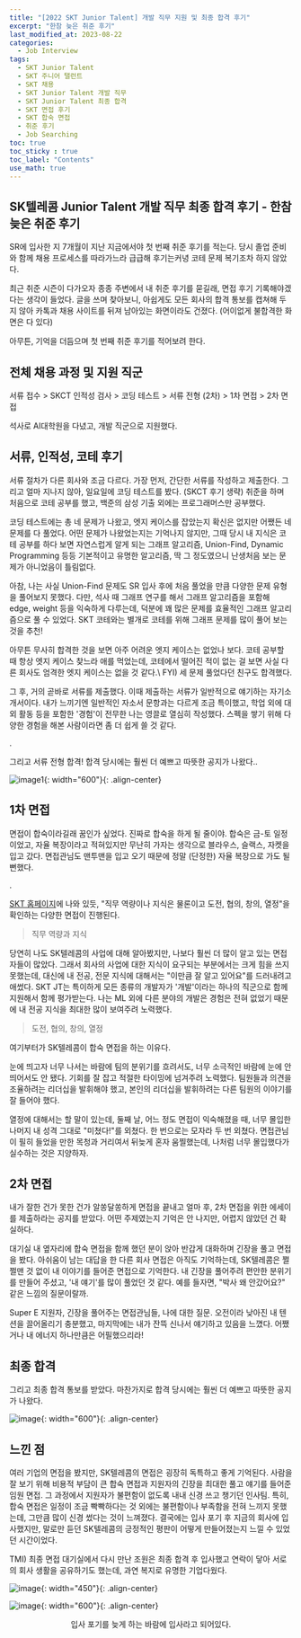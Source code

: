 ```yaml
---
title: "[2022 SKT Junior Talent] 개발 직무 지원 및 최종 합격 후기"
excerpt: "한참 늦은 취준 후기"
last_modified_at: 2023-08-22
categories: 
  - Job Interview
tags: 
  - SKT Junior Talent
  - SKT 주니어 탤런트
  - SKT 채용
  - SKT Junior Talent 개발 직무
  - SKT Junior Talent 최종 합격
  - SKT 면접 후기
  - SKT 합숙 면접
  - 취준 후기
  - Job Searching
toc: true
toc_sticky : true
toc_label: "Contents"
use_math: true
---
```


## SK텔레콤 Junior Talent 개발 직무 최종 합격 후기 - 한참 늦은 취준 후기

SR에 입사한 지 7개월이 지난 지금에서야 첫 번째 취준 후기를 적는다.
당시 졸업 준비와 함께 채용 프로세스를 따라가느라 급급해 후기는커녕 코테 문제 복기조차 하지 않았다.

최근 취준 시즌이 다가오자 종종 주변에서 내 취준 후기를 묻길래, 면접 후기 기록해야겠다는 생각이 들었다.
글을 쓰며 찾아보니, 아쉽게도 모든 회사의 합격 통보를 캡쳐해 두지 않아 카톡과 채용 사이트를 뒤져 남아있는 화면이라도 건졌다. (어이없게 불합격한 화면은 다 있다)

아무튼, 기억을 더듬으며 첫 번째 취준 후기를 적어보려 한다.

## 전체 채용 과정 및 지원 직군
서류 접수 > SKCT 인적성 검사 > 코딩 테스트 > 서류 전형 (2차) > 1차 면접 > 2차 면접

석사로 AI대학원을 다녔고, 개발 직군으로 지원했다.

## 서류, 인적성, 코테 후기
서류 절차가 다른 회사와 조금 다르다. 가장 먼저, 간단한 서류를 작성하고 제출한다. 그리고 얼마 지나지 않아, 일요일에 코딩 테스트를 봤다. (SKCT 후기 생략) 
취준을 하며 처음으로 코테 공부를 했고, 백준의 삼성 기출 외에는 프로그래머스만 공부했다.

코딩 테스트에는 총 네 문제가 나왔고, 엣지 케이스를 잡았는지 확신은 없지만 어쨌든 네 문제를 다 풀었다.
어떤 문제가 나왔었는지는 기억나지 않지만, 그때 당시 내 지식은 코테 공부를 하다 보면 자연스럽게 알게 되는 그래프 알고리즘, Union-Find, Dynamic Programming 등등 기본적이고 유명한 알고리즘, 딱 그 정도였으니 난생처음 보는 문제가 아니었음이 틀림없다.

아참, 나는 사실 Union-Find 문제도 SR 입사 후에 처음 풀었을 만큼 다양한 문제 유형을 풀어보지 못했다.
다만, 석사 때 그래프 연구를 해서 그래프 알고리즘을 포함해 edge, weight 등을 익숙하게 다루는데, 덕분에 꽤 많은 문제를 효율적인 그래프 알고리즘으로 풀 수 있었다.
SKT 코테와는 별개로 코테를 위해 그래프 문제를 많이 풀어 보는 것을 추천!

아무튼 무사히 합격한 것을 보면 아주 어려운 엣지 케이스는 없었나 보다.
코테 공부할 때 항상 엣지 케이스 찾느라 애를 먹었는데, 코테에서 떨어진 적이 없는 걸 보면 사실 다른 회사도 엄격한 엣지 케이스는 없을 것 같다.\\
FYI) 세 문제 풀었다던 친구도 합격했다.

그 후, 거의 곧바로 서류를 제출했다. 이때 제출하는 서류가 일반적으로 얘기하는 자기소개서이다.
내가 느끼기엔 일반적인 자소서 문항과는 다르게 조금 특이했고, 학업 외에 대외 활동 등을 포함한 '경험'이 전무한 나는 영끌로 열심히 작성했다.
스펙을 쌓기 위해 다양한 경험을 해본 사람이라면 좀 더 쉽게 쓸 것 같다.

.

그리고 서류 전형 합격! 합격 당시에는 훨씬 더 예쁘고 따뜻한 공지가 나왔다..

![image1](https://github.com/hyeonjeong1/hyeonjeong1.github.io/assets/60830095/3b891a55-44a8-4060-a2b2-ee81e6bfddd9){: width="600"}{: .align-center}

## 1차 면접
면접이 합숙이라길래 꿈인가 싶었다. 진짜로 합숙을 하게 될 줄이야.
합숙은 금-토 일정이었고, 자율 복장이라고 적혀있지만 무난히 가자는 생각으로 블라우스, 슬랙스, 자켓을 입고 갔다.
면접관님도 맨투맨을 입고 오기 때문에 정말 (단정한) 자율 복장으로 가도 될 뻔했다.

.

[SKT 홈페이지](https://www.skcareersjournal.com/2752)에 나와 있듯, "직무 역량이나 지식은 물론이고 도전, 협의, 창의, 열정"을 확인하는 다양한 면접이 진행된다.

> 직무 역량과 지식

당연히 나도 SK텔레콤의 사업에 대해 알아봤지만, 나보다 훨씬 더 많이 알고 있는 면접자들이 많았다.
그래서 회사의 사업에 대한 지식이 요구되는 부분에서는 크게 힘을 쓰지 못했는데, 대신에 내 전공, 전문 지식에 대해서는 "이만큼 잘 알고 있어요"를 드러내려고 애썼다.
SKT JT는 특이하게 모든 종류의 개발자가 '개발'이라는 하나의 직군으로 함께 지원해서 함께 평가받는다.
나는 ML 외에 다른 분야의 개발은 경험은 전혀 없었기 때문에 내 전공 지식을 최대한 많이 보여주려 노력했다.

> 도전, 협의, 창의, 열정

여기부터가 SK텔레콤이 합숙 면접을 하는 이유다.

눈에 띄고자 너무 나서는 바람에 팀의 분위기를 흐려서도, 너무 소극적인 바람에 눈에 안 띄어서도 안 됐다.
기회를 잘 잡고 적절한 타이밍에 넘겨주려 노력했다.
팀원들과 의견을 조율하려는 리더십을 발휘해야 했고, 본인의 리더십을 발휘하려는 다른 팀원의 이야기를 잘 들어야 했다.

열정에 대해서는 할 말이 있는데, 둘째 날, 어느 정도 면접이 익숙해졌을 때, 너무 몰입한 나머지 내 성격 그대로 "미쳤다!"를 외쳤다. 한 번으로는 모자라 두 번 외쳤다.
면접관님이 필히 들었을 만한 목청과 거리여서 뒤늦게 혼자 움찔했는데, 나처럼 너무 몰입했다가 실수하는 것은 지양하자.

## 2차 면접
내가 잘한 건가 못한 건가 알쏭달쏭하게 면접을 끝내고 얼마 후, 2차 면접을 위한 에세이를 제출하라는 공지를 받았다.
어떤 주제였는지 기억은 안 나지만, 어렵지 않았던 건 확실하다.

대기실 내 옆자리에 합숙 면접을 함께 했던 분이 앉아 반갑게 대화하며 긴장을 풀고 면접을 봤다.
아쉬움이 남는 대답을 한 다른 회사 면접은 아직도 기억하는데, SK텔레콤은 쩔쩔맨 것 없이 내 이야기를 들어준 면접으로 기억한다.
내 긴장을 풀어주려 편안한 분위기를 만들어 주셨고, '내 얘기'를 많이 풀었던 것 같다.
예를 들자면, "박사 왜 안갔어요?" 같은 느낌의 질문이랄까.

Super E 지원자, 긴장을 풀어주는 면접관님들, 나에 대한 질문.
오전이라 낮아진 내 텐션을 끌어올리기 충분했고, 마지막에는 내가 잔뜩 신나서 얘기하고 있음을 느꼈다.
어쨌거나 내 에너지 하나만큼은 어필했으리라!

## 최종 합격
그리고 최종 합격 통보를 받았다. 마찬가지로 합격 당시에는 훨씬 더 예쁘고 따뜻한 공지가 나왔다.

![image](https://github.com/hyeonjeong1/hyeonjeong1.github.io/assets/60830095/edb488dc-9336-4835-8b5e-67ed2325a47f){: width="600"}{: .align-center}

## 느낀 점

여러 기업의 면접을 봤지만, SK텔레콤의 면접은 굉장히 독특하고 좋게 기억된다.
사람을 잘 보기 위해 비용적 부담이 큰 합숙 면접과 지원자의 긴장을 최대한 풀고 얘기를 들어준 임원 면접.
그 과정에서 지원자가 불편함이 없도록 내내 신경 쓰고 챙기던 인사팀.
특히, 합숙 면접은 일정이 조금 빡빡하다는 것 외에는 불편함이나 부족함을 전혀 느끼지 못했는데, 그만큼 많이 신경 썼다는 것이 느껴졌다.
결국에는 입사 포기 후 지금의 회사에 입사했지만, 말로만 듣던 SK텔레콤의 긍정적인 평판이 어떻게 만들어졌는지 느낄 수 있었던 시간이었다.

TMI) 최종 면접 대기실에서 다시 만난 조원은 최종 합격 후 입사했고 연락이 닿아 서로의 회사 생활을 공유하기도 했는데, 과연 복지로 유명한 기업다웠다. 


![image](https://github.com/hyeonjeong1/hyeonjeong1.github.io/assets/60830095/d4b0a3a7-9520-488d-a678-9a2bc43f8369){: width="450"}{: .align-center}

![image](https://github.com/hyeonjeong1/hyeonjeong1.github.io/assets/60830095/eebbe29d-b4d7-4d1b-9b22-6a1cdf2d84b8){: width="600"}{: .align-center}
<center> 입사 포기를 늦게 하는 바람에 입사라고 되어있다. </center>